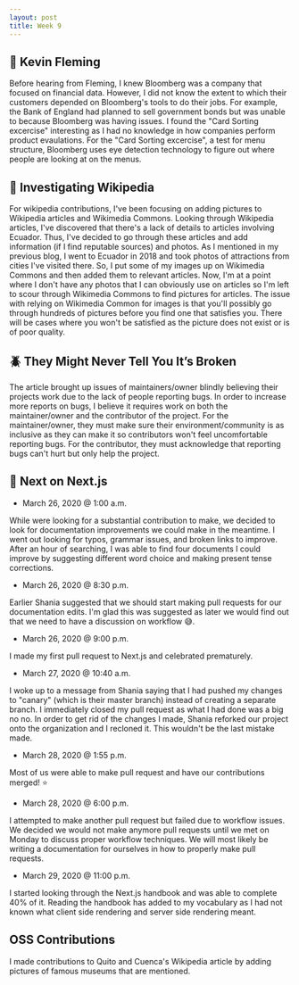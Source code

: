 ```yaml
---
layout: post
title: Week 9
---
```


:microphone: Kevin Fleming
---
Before hearing from Fleming, I knew Bloomberg was a company that focused on financial data. However, I did not know the extent to which their customers depended on Bloomberg's tools to do their jobs. For example, the Bank of England had planned to sell government bonds but was unable to because Bloomberg was having issues. I found the "Card Sorting excercise" interesting as I had no knowledge in how companies perform product evaulations. For the "Card Sorting excercise", a test for menu structure, Bloomberg uses eye detection technology to figure out where people are looking at on the menus.

:mag_right: Investigating Wikipedia 
---
For wikipedia contributions, I've been focusing on adding pictures to Wikipedia articles and Wikimedia Commons. Looking through Wikipedia articles,  I've discovered that there's a lack of details to articles involving Ecuador. Thus, I've decided to go through these articles and add information (if I find reputable sources) and photos. As I mentioned in my previous blog, I went to Ecuador in 2018 and took photos of attractions from cities I've visited there. So, I put some of my images up on Wikimedia Commons and then added them to relevant articles. Now, I'm at a point where I don't have any photos that I can obviously use on articles so I'm left to scour through Wikimedia Commons to find pictures for articles. The issue with relying on Wikimedia Common for images is that you'll possibly go through hundreds of pictures before you find one that satisfies you. There will be cases where you won't be satisfied as the picture does not exist or is of poor quality.

:beetle: They Might Never Tell You It’s Broken
---
The article brought up issues of maintainers/owner blindly believing their projects work due to the lack of people reporting bugs. In order to increase more reports on bugs, I believe it requires work on both the maintainer/owner and the contributor of the project. For the maintainer/owner, they must make sure their environment/community is as inclusive as they can make it so contributors won't feel uncomfortable reporting bugs. For the contributor, they must acknowledge that reporting bugs can't hurt but only help the project.

:pencil: Next on Next.js
---

- March 26, 2020 @ 1:00 a.m.

While were looking for a substantial contribution to make, we decided to look for documentation improvements we could make in the meantime. I went out looking for typos, grammar issues, and broken links to improve. After an hour of searching, I was able to find four documents I could improve by suggesting different word choice and making present tense corrections.

- March 26, 2020 @ 8:30 p.m.

Earlier Shania suggested that we should start making pull requests for our documentation edits. I'm glad this was suggested as later we would find out that we need to have a discussion on workflow 😅.


- March 26, 2020 @ 9:00 p.m.

I made my first pull request to Next.js and celebrated prematurely.

- March 27, 2020 @ 10:40 a.m.

I woke up to a message from Shania saying that I had pushed my changes to "canary" (which is their master branch) instead of creating a separate branch. I immediately closed my pull request as what I had done was a big no no. In order to get rid of the changes I made, Shania reforked our project onto the organization and I recloned it. This wouldn't be the last mistake made.


- March 28, 2020 @ 1:55 p.m.

Most of us were able to make pull request and have our contributions merged! :star:

- March 28, 2020 @ 6:00 p.m.

I attempted to make another pull request but failed due to workflow issues. We decided we would not make anymore pull requests until we met on Monday to discuss proper workflow techniques. We will most likely be writing a documentation for ourselves in how to properly make pull requests.

- March 29, 2020 @ 11:00 p.m.

I started looking through the Next.js handbook and was able to complete 40% of it. Reading the handbook has added to my vocabulary as I had not known what client side rendering and server side rendering meant.

OSS Contributions
---
I made contributions to Quito and Cuenca's Wikipedia article by adding pictures of famous museums that are mentioned.




